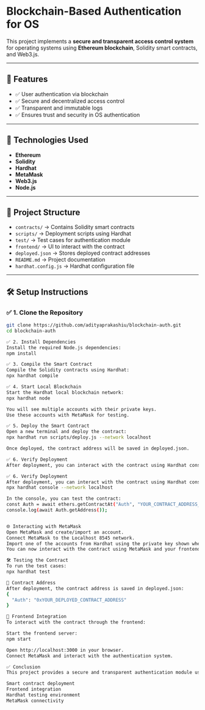 # Blockchain-Based Authentication for OS

This project implements a **secure and transparent access control system** for operating systems using **Ethereum blockchain**, Solidity smart contracts, and Web3.js.

---

## 📌 **Features**
- ✅ User authentication via blockchain  
- ✅ Secure and decentralized access control  
- ✅ Transparent and immutable logs  
- ✅ Ensures trust and security in OS authentication  

---

## 🚀 **Technologies Used**
- **Ethereum**  
- **Solidity**  
- **Hardhat**  
- **MetaMask**  
- **Web3.js**  
- **Node.js**

---

## 📂 **Project Structure**
- `contracts/` → Contains Solidity smart contracts  
- `scripts/` → Deployment scripts using Hardhat  
- `test/` → Test cases for authentication module  
- `frontend/` → UI to interact with the contract  
- `deployed.json` → Stores deployed contract addresses  
- `README.md` → Project documentation  
- `hardhat.config.js` → Hardhat configuration file  

---

## 🛠️ **Setup Instructions**

### ✅ **1. Clone the Repository**
```sh
git clone https://github.com/adityaprakashiu/blockchain-auth.git  
cd blockchain-auth

✅ 2. Install Dependencies
Install the required Node.js dependencies:
npm install

✅ 3. Compile the Smart Contract
Compile the Solidity contracts using Hardhat:
npx hardhat compile

✅ 4. Start Local Blockchain
Start the Hardhat local blockchain network:
npx hardhat node

You will see multiple accounts with their private keys.
Use these accounts with MetaMask for testing.

✅ 5. Deploy the Smart Contract
Open a new terminal and deploy the contract:
npx hardhat run scripts/deploy.js --network localhost

Once deployed, the contract address will be saved in deployed.json.

✅ 6. Verify Deployment
After deployment, you can interact with the contract using Hardhat console:

✅ 6. Verify Deployment
After deployment, you can interact with the contract using Hardhat console:
npx hardhat console --network localhost

In the console, you can test the contract:
const Auth = await ethers.getContractAt("Auth", "YOUR_CONTRACT_ADDRESS_HERE");
console.log(await Auth.getAddress());


🌐 Interacting with MetaMask
Open MetaMask and create/import an account.
Connect MetaMask to the Localhost 8545 network.
Import one of the accounts from Hardhat using the private key shown when you ran npx hardhat node.
You can now interact with the contract using MetaMask and your frontend.

🛠️ Testing the Contract
To run the test cases:
npx hardhat test

📁 Contract Address
After deployment, the contract address is saved in deployed.json:
{
  "Auth": "0xYOUR_DEPLOYED_CONTRACT_ADDRESS"
}

🚀 Frontend Integration
To interact with the contract through the frontend:

Start the frontend server:
npm start

Open http://localhost:3000 in your browser.
Connect MetaMask and interact with the authentication system.

✅ Conclusion
This project provides a secure and transparent authentication module using Ethereum blockchain. It includes:

Smart contract deployment
Frontend integration
Hardhat testing environment
MetaMask connectivity


